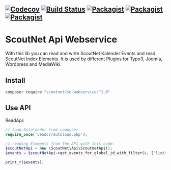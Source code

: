 [![Codecov](https://img.shields.io/codecov/c/github/scoutnet/plugins.sn_webservice.svg)]()
[![Build Status](https://jenkins.scoutnet.eu/buildStatus/icon?job=scoutnet/plugins.sn_webservice/main)](https://jenkins.scoutnet.eu/job/scoutnet/job/plugins.sn_webservice/job/main/)
[![Packagist](https://img.shields.io/packagist/v/scoutnet/sn-webservice.svg)](https://packagist.org/packages/scoutnet/sn-webservice)
[![Packagist](https://img.shields.io/packagist/dt/scoutnet/sn-webservice.svg?label=packagist%20downloads)](https://packagist.org/packages/scoutnet/sn-webservice)
[![Packagist](https://img.shields.io/packagist/l/scoutnet/sn-webservice.svg)](https://packagist.org/packages/scoutnet/sn-webservice)
---

ScoutNet Api Webservice
=======================

With this lib you can read and write ScoutNet Kalender Events and read ScoutNet Index Elements. It is used by different Plugins for Typo3, Joomla, Wordpress and MediaWiki.

Install
-------

```bash
composer require "scoutnet/sn-webservice:^1.0"
```

Use API
-------

ReadApi:

```php
// load Autoloader from composer
require_once('vendor/autoload.php');

// reading Elements from the API with this code:
$scoutNetApi = new \ScoutNet\Api\ScoutnetApi();
$events = $scoutNetApi->get_events_for_global_id_with_filter(4, ['limit' => 3]);

print_r($events);
```
